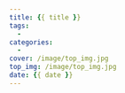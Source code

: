 ```yaml
---
title: {{ title }}
tags:
  - 
categories:
  - 
cover: /image/top_img.jpg
top_img: /image/top_img.jpg
date: {{ date }}
---
```

